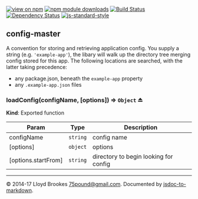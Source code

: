 [![view on npm](http://img.shields.io/npm/v/config-master.svg)](https://www.npmjs.org/package/config-master)
[![npm module downloads](http://img.shields.io/npm/dt/config-master.svg)](https://www.npmjs.org/package/config-master)
[![Build Status](https://travis-ci.org/75lb/config-master.svg?branch=master)](https://travis-ci.org/75lb/config-master)
[![Dependency Status](https://david-dm.org/75lb/config-master.svg)](https://david-dm.org/75lb/config-master)
[![js-standard-style](https://img.shields.io/badge/code%20style-standard-brightgreen.svg)](https://github.com/feross/standard)

<a name="module_config-master"></a>

## config-master
A convention for storing and retrieving application config. You supply a string (e.g. `'example-app'`), the libary will walk up the directory tree merging config stored for this app. The following locations are searched, with the latter taking precedence:

- any package.json, beneath the `example-app` property
- any `.example-app.json` files

<a name="exp_module_config-master--loadConfig"></a>

### loadConfig(configName, [options]) ⇒ <code>Object</code> ⏏
**Kind**: Exported function  

| Param | Type | Description |
| --- | --- | --- |
| configName | <code>string</code> | config name |
| [options] | <code>object</code> | options |
| [options.startFrom] | <code>string</code> | directory to begin looking for config |


* * *

&copy; 2014-17 Lloyd Brookes <75pound@gmail.com>. Documented by [jsdoc-to-markdown](https://github.com/75lb/jsdoc-to-markdown).
